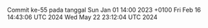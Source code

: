 Commit ke-55 pada tanggal Sun Jan 01 14:00 2023 +0100
Fri Feb 16 14:43:06 UTC 2024
Wed May 22 23:12:04 UTC 2024
